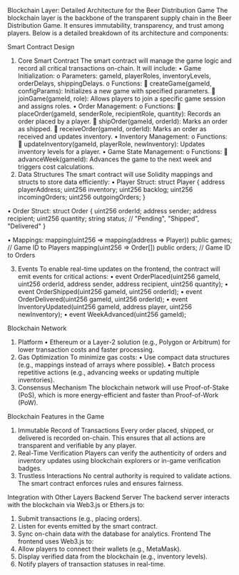  
Blockchain Layer: Detailed Architecture for the Beer Distribution Game
The blockchain layer is the backbone of the transparent supply chain in the Beer Distribution Game. It ensures immutability, transparency, and trust among players. Below is a detailed breakdown of its architecture and components:
 
Smart Contract Design
1. Core Smart Contract
The smart contract will manage the game logic and record all critical transactions on-chain. It will include:
•	Game Initialization:
o	Parameters: gameId, playerRoles, inventoryLevels, orderDelays, shippingDelays.
o	Functions:
	createGame(gameId, configParams): Initializes a new game with specified parameters.
	joinGame(gameId, role): Allows players to join a specific game session and assigns roles.
•	Order Management:
o	Functions:
	placeOrder(gameId, senderRole, recipientRole, quantity): Records an order placed by a player.
	shipOrder(gameId, orderId): Marks an order as shipped.
	receiveOrder(gameId, orderId): Marks an order as received and updates inventory.
•	Inventory Management:
o	Functions:
	updateInventory(gameId, playerRole, newInventory): Updates inventory levels for a player.
•	Game State Management:
o	Functions:
	advanceWeek(gameId): Advances the game to the next week and triggers cost calculations.
2. Data Structures
The smart contract will use Solidity mappings and structs to store data efficiently:
•	Player Struct:
struct Player {
    address playerAddress;
    uint256 inventory;
    uint256 backlog;
    uint256 incomingOrders;
    uint256 outgoingOrders;
}

•	Order Struct:
struct Order {
    uint256 orderId;
    address sender;
    address recipient;
    uint256 quantity;
    string status; // "Pending", "Shipped", "Delivered"
}

•	Mappings:
mapping(uint256 => mapping(address => Player)) public games; // Game ID to Players
mapping(uint256 => Order[]) public orders; // Game ID to Orders

3. Events
To enable real-time updates on the frontend, the contract will emit events for critical actions:
•	event OrderPlaced(uint256 gameId, uint256 orderId, address sender, address recipient, uint256 quantity);
•	event OrderShipped(uint256 gameId, uint256 orderId);
•	event OrderDelivered(uint256 gameId, uint256 orderId);
•	event InventoryUpdated(uint256 gameId, address player, uint256 newInventory);
•	event WeekAdvanced(uint256 gameId);
 
Blockchain Network
1. Platform
•	Ethereum or a Layer-2 solution (e.g., Polygon or Arbitrum) for lower transaction costs and faster processing.
2. Gas Optimization
To minimize gas costs:
•	Use compact data structures (e.g., mappings instead of arrays where possible).
•	Batch process repetitive actions (e.g., advancing weeks or updating multiple inventories).
3. Consensus Mechanism
The blockchain network will use Proof-of-Stake (PoS), which is more energy-efficient and faster than Proof-of-Work (PoW).
 
Blockchain Features in the Game
1. Immutable Record of Transactions
Every order placed, shipped, or delivered is recorded on-chain. This ensures that all actions are transparent and verifiable by any player.
2. Real-Time Verification
Players can verify the authenticity of orders and inventory updates using blockchain explorers or in-game verification badges.
3. Trustless Interactions
No central authority is required to validate actions. The smart contract enforces rules and ensures fairness.
 
Integration with Other Layers
Backend Server
The backend server interacts with the blockchain via Web3.js or Ethers.js to:
1.	Submit transactions (e.g., placing orders).
2.	Listen for events emitted by the smart contract.
3.	Sync on-chain data with the database for analytics.
Frontend
The frontend uses Web3.js to:
1.	Allow players to connect their wallets (e.g., MetaMask).
2.	Display verified data from the blockchain (e.g., inventory levels).
3.	Notify players of transaction statuses in real-time.
